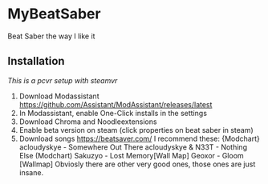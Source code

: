 # MyBeatSaber
Beat Saber the way I like it

## Installation
*This is a pcvr setup with steamvr*

1. Download Modassistant https://github.com/Assistant/ModAssistant/releases/latest
2. In Modassistant, enable One-Click installs in the settings
3. Download Chroma and Noodleextensions
4. Enable beta version on steam (click properties on beat saber in steam)
5. Download songs https://beatsaver.com/ I recommend these:
{Modchart} acloudyskye - Somewhere Out There
acloudyskye & N33T - Nothing Else (Modchart)
Sakuzyo - Lost Memory[Wall Map]
Geoxor - Gloom [Wallmap]
Obviosly there are other very good ones, those ones are just insane.
